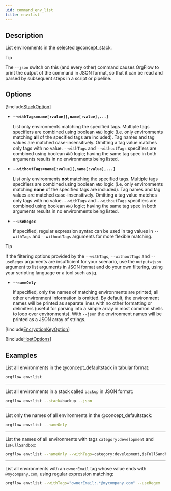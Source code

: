 ```yaml
---
uid: command_env_list
title: env:list
---
```


## Description

List environments in the selected @concept_stack.

> [!TIP]
> The `--json` switch on this (and every other) command causes OrgFlow to print the output of the command in JSON format, so that it can be read and parsed by subsequent steps in a script or pipeline.

## Options

[!include[StackOption](partials/stack-option.md)]

- **`--withTags=name[:value][,name[:value],...]`**

  List only environments matching the specified tags. Multiple tags specifiers are combined using boolean `AND` logic (i.e. only environments matching **all** of the specified tags are included). Tag names and tag values are matched case-insensitively. Omitting a tag value matches only tags with no value. `--withTags` and `--withoutTags` specifiers are combined using boolean `AND` logic; having the same tag spec in both arguments results in no environments being listed.

- **`--withoutTags=name[:value][,name[:value],...]`**

  List only environments **not** matching the specified tags. Multiple tags specifiers are combined using boolean `AND` logic (i.e. only environments matching **none** of the specified tags are included). Tag names and tag values are matched case-insensitively. Omitting a tag value matches only tags with no value. `--withTags` and `--withoutTags` specifiers are combined using boolean `AND` logic; having the same tag spec in both arguments results in no environments being listed.

- **`--useRegex`**

  If specified, regular expression syntax can be used in tag values in `--withTags` and `--withoutTags` arguments for more flexible matching.

> [!TIP]
> If the filtering options provided by the `--withTags`, `--withoutTags` and `--useRegex` arguments are insufficient for your scenario, use the `output=json` argument to list arguments in JSON format and do your own filtering, using your scripting language or a tool such as [jq](https://stedolan.github.io/jq/).

- **`--nameOnly`**

  If specified, only the names of matching environments are printed; all other environment information is omitted. By default, the environment names will be printed as separate lines with no other formatting or delimiters (useful for parsing into a simple array in most common shells to loop over environments). With `--json` the environment names will be printed as a JSON array of strings.

[!include[EncryptionKeyOption](partials/encryption-key-option.md)]

[!include[HostOptions](partials/host-options.md)]

## Examples

List all environments in the @concept_defaultstack in tabular format:

```bash
orgflow env:list
```

***

List all environments in a stack called `backup` in JSON format:

```bash
orgflow env:list --stack=backup --json
```

***

List only the names of all environments in the @concept_defaultstack:

```bash
orgflow env:list --nameOnly
```

***

List the names of all environments with tags `category:development` and `isFullSandbox`:

```bash
orgflow env:list --nameOnly --withTags=category:development,isFullSandbox
```

***

List all environments with an `ownerEmail` tag whose value ends with `@mycompany.com`, using regular expression matching:

```bash
orgflow env:list --withTags="ownerEmail:.*@mycompany.com" --useRegex
```